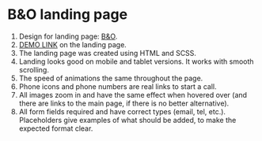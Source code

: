 # B&O landing page 
1. Design for landing page: [B&O](https://www.figma.com/design/DtkQmQ797hk0nI4KfMi2Uq/BOSE-New-Version?node-id=6817-212&t=q39nxELbeCT5o2Y0-0).
2. [DEMO LINK](https://dariafesiun.github.io/b-and-o_landing_page/) on the landing page.
3. The landing page was created using HTML and SCSS.
4. Landing looks good on mobile and tablet versions. It works with smooth scrolling.
5. The speed of animations the same throughout the page.
6. Phone icons and phone numbers are real links to start a call.
7. All images zoom in and have the same effect when hovered over (and there are links to the main page, if there is no better alternative).
8. All form fields required and have correct types (email, tel, etc.). Placeholders give examples of what should be added, to make the expected format clear.
